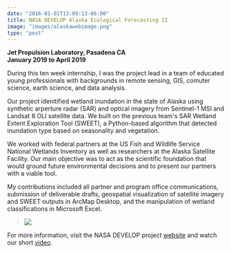 ```yaml
---
date: "2016-01-01T13:09:13-06:00"
title: NASA DEVELOP Alaska Ecological Forecasting II
image: "images/alaskawebimage.png"
type: "post"
---
```

**Jet Propulsion Laboratory, Pasadena CA**  
**January 2019 to April 2019**

During this ten week internship, I was the project lead in a team of educated young professionals with backgrounds in remote sensing, GIS, comuter science, earth science, and data analysis.

Our project idenitified wetland inundation in the state of Alaska using synthetic arperture radar (SAR) and optical imagery from Sentinel-1 MSI and Landsat 8 OLI satellite data. We built on the previous team's SAR Wetland Extent Exploration Tool (SWEET), a Python-based algorithm that detected inundation type based on seasonality and vegetation. 

We worked with federal partners at the US Fish and Wildlife Service National Wetlands Inventory as well as researchers at the Alaska Satellite Facility. Our main objective was to act as the scientific foundation that would ground future environmental decisions and to present our partners with a viable tool. 

My contributions included all partner and program office communications, submission of deliverable drafts, geospatial visualization of satellite imagery and SWEET outputs in ArcMap Desktop, and the manipulation of wetland classifications in Microsoft Excel.

>![](/images/alaskaposter.png)

For more information, visit the NASA DEVELOP project [website](https://develop.larc.nasa.gov/2019/Spring/AlaskaEcoII.html) and watch our short [video](https://www.youtube.com/watch?v=u-20ZYD_odY).